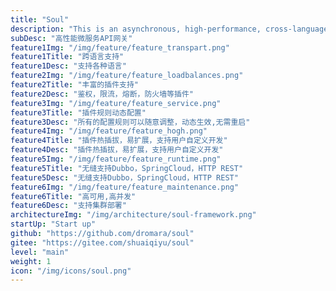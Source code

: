 ```yaml
---
title: "Soul"
description: "This is an asynchronous, high-performance, cross-language, responsive API gateway.I hope that something can protect your micro service like a soul.After referring to excellent gateways such as Kong, Spring-Cloud-Gateway, soul was born standing on the shoulders of giants!"
subDesc: "高性能微服务API网关"
feature1Img: "/img/feature/feature_transpart.png"
feature1Title: "跨语言支持"
feature1Desc: "支持各种语言"
feature2Img: "/img/feature/feature_loadbalances.png"
feature2Title: "丰富的插件支持"
feature2Desc: "鉴权，限流，熔断，防火墙等插件"
feature3Img: "/img/feature/feature_service.png"
feature3Title: "插件规则动态配置"
feature3Desc: "所有的配置规则可以随意调整，动态生效,无需重启"
feature4Img: "/img/feature/feature_hogh.png"
feature4Title: "插件热插拔，易扩展，支持用户自定义开发"
feature4Desc: "插件热插拔，易扩展，支持用户自定义开发"
feature5Img: "/img/feature/feature_runtime.png"
feature5Title: "无缝支持Dubbo，SpringCloud，HTTP REST"
feature5Desc: "无缝支持Dubbo，SpringCloud，HTTP REST"
feature6Img: "/img/feature/feature_maintenance.png"
feature6Title: "高可用,高并发"
feature6Desc: "支持集群部署"
architectureImg: "/img/architecture/soul-framework.png"
startUp: "Start up"
github: "https://github.com/dromara/soul"
gitee: "https://gitee.com/shuaiqiyu/soul"
level: "main"
weight: 1
icon: "/img/icons/soul.png"
---
```


